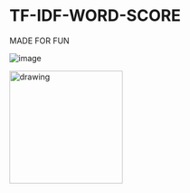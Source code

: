 # TF-IDF-WORD-SCORE
MADE FOR FUN 


  ![image](https://github.com/KiraiEEE/TF-IDF-WORD-SCORE/assets/54278089/176dbf06-e4db-4620-b968-f2a2b2d47f9e)


<img src="[drawing.jpg](https://github.com/KiraiEEE/TF-IDF-WORD-SCORE/assets/54278089/176dbf06-e4db-4620-b968-f2a2b2d47f9e)https://github.com/KiraiEEE/TF-IDF-WORD-SCORE/assets/54278089/176dbf06-e4db-4620-b968-f2a2b2d47f9e" alt="drawing" width="200"/>
